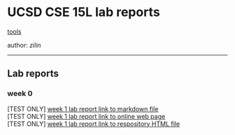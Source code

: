 # UCSD CSE 15L lab reports
[tools](Drafts\construction_site.html)

author: _zilin_
___
## Lab reports
### week 0
[TEST ONLY] [week 1 lab report link to markdown file](lab-report-week1.md)    
[TEST ONLY] [week 1 lab report link to online web page](https://kiminus.github.io/cse15l-lab-reports/lab-report-week1.html)   
[TEST ONLY] [week 1 lab report link to respository HTML file](lab-report-week1.html)
